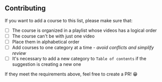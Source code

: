 ## Contributing

If you want to add a course to this list, please make sure that:

- [ ] The course is organized in a playlist whose videos has a logical order
- [ ] The course can't be with just one video
- [ ] Place them in alphabetical order
- [ ] Add courses to one category at a time - _avoid conflicts and simplify review_
- [ ] It's necessary to add a new category to `Table of contents` if the suggestion is creating a new one

If they meet the requirements above, feel free to create a PR! 😁